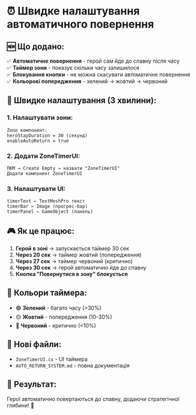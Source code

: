 # ⏰ Швидке налаштування автоматичного повернення

## 🆕 **Що додано:**

✅ **Автоматичне повернення** - герой сам йде до спавну після часу  
✅ **Таймер зони** - показує скільки часу залишилося  
✅ **Блокування кнопки** - не можна скасувати автоматичне повернення  
✅ **Кольорові попередження** - зелений → жовтий → червоний  

## 🔧 **Швидке налаштування (3 хвилини):**

### **1. Налаштувати зони:**
```
Zone компонент:
heroStayDuration = 30 (секунд)
enableAutoReturn = true
```

### **2. Додати ZoneTimerUI:**
```
ПКМ → Create Empty → назвати "ZoneTimerUI"
Додати компонент ZoneTimerUI
```

### **3. Налаштувати UI:**
```
timerText ← TextMeshPro текст
timerBar ← Image (прогрес-бар)
timerPanel ← GameObject (панель)
```

## 🎮 **Як це працює:**

1. **Герой в зоні** → запускається таймер 30 сек
2. **Через 20 сек** → таймер жовтий (попередження)
3. **Через 27 сек** → таймер червоний (критично)
4. **Через 30 сек** → герой автоматично йде до спавну
5. **Кнопка "Повернутися в зону" блокується**

## 🎨 **Кольори таймера:**

- 🟢 **Зелений** - багато часу (>30%)
- 🟡 **Жовтий** - попередження (10-30%)
- 🔴 **Червоний** - критично (<10%)

## 📁 **Нові файли:**

- `ZoneTimerUI.cs` - UI таймера
- `AUTO_RETURN_SYSTEM.md` - повна документація

## 🎯 **Результат:**

Герої автоматично повертаються до спавну, додаючи стратегічної глибини! 🚀 